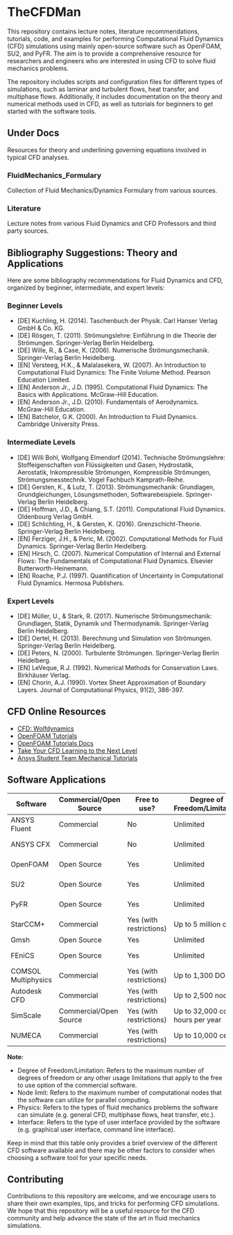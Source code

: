 # TheCFDMan

This repository contains lecture notes, literature recommendations,  tutorials, code, and examples for performing Computational Fluid Dynamics (CFD) simulations using mainly open-source software such as OpenFOAM, SU2, and PyFR. The aim is to provide a comprehensive resource for researchers and engineers who are interested in using CFD to solve fluid mechanics problems.

The repository includes scripts and configuration files for different types of simulations, such as laminar and turbulent flows, heat transfer, and multiphase flows. Additionally, it includes documentation on the theory and numerical methods used in CFD, as well as tutorials for beginners to get started with the software tools.

## Under Docs

Resources for theory and underlining governing equations involved in typical CFD analyses.

### FluidMechanics_Formulary

Collection of Fluid Mechanics/Dynamics Formulary from various sources.

### Literature

Lecture notes from various Fluid Dynamics and CFD Professors and third party sources.

## Bibliography Suggestions: Theory and Applications

Here are some bibliography recommendations for Fluid Dynamics and CFD, organized by beginner, intermediate, and expert levels:

### Beginner Levels

- [DE] Kuchling, H. (2014). Taschenbuch der Physik. Carl Hanser Verlag GmbH & Co. KG.
- [DE] Rösgen, T. (2011). Strömungslehre: Einführung in die Theorie der Strömungen. Springer-Verlag Berlin Heidelberg.
- [DE] Wille, R., & Case, K. (2006). Numerische Strömungsmechanik. Springer-Verlag Berlin Heidelberg.
- [EN] Versteeg, H.K., & Malalasekera, W. (2007). An Introduction to Computational Fluid Dynamics: The Finite Volume Method. Pearson Education Limited.
- [EN] Anderson Jr., J.D. (1995). Computational Fluid Dynamics: The Basics with Applications. McGraw-Hill Education.
- [EN] Anderson Jr., J.D. (2010). Fundamentals of Aerodynamics. McGraw-Hill Education.
- [EN] Batchelor, G.K. (2000). An Introduction to Fluid Dynamics. Cambridge University Press.

### Intermediate Levels

- [DE] Willi Bohl, Wolfgang Elmendorf (2014). Technische Strömungslehre: Stoffeigenschaften von Flüssigkeiten und Gasen, Hydrostatik, Aerostatik, Inkompressible Strömungen, Kompressible Strömungen, Strömungsmesstechnik. Vogel Fachbuch Kamprath-Reihe.
- [DE] Gersten, K., & Lutz, T. (2013). Strömungsmechanik: Grundlagen, Grundgleichungen, Lösungsmethoden, Softwarebeispiele. Springer-Verlag Berlin Heidelberg.
- [DE] Hoffman, J.D., & Chiang, S.T. (2011). Computational Fluid Dynamics. Oldenbourg Verlag GmbH.
- [DE] Schlichting, H., & Gersten, K. (2016). Grenzschicht-Theorie. Springer-Verlag Berlin Heidelberg.
- [EN] Ferziger, J.H., & Peric, M. (2002). Computational Methods for Fluid Dynamics. Springer-Verlag Berlin Heidelberg.
- [EN] Hirsch, C. (2007). Numerical Computation of Internal and External Flows: The Fundamentals of Computational Fluid Dynamics. Elsevier Butterworth-Heinemann.
- [EN] Roache, P.J. (1997). Quantification of Uncertainty in Computational Fluid Dynamics. Hermosa Publishers.

### Expert Levels

- [DE] Müller, U., & Stark, R. (2017). Numerische Strömungsmechanik: Grundlagen, Statik, Dynamik und Thermodynamik. Springer-Verlag Berlin Heidelberg.
- [DE] Oertel, H. (2013). Berechnung und Simulation von Strömungen. Springer-Verlag Berlin Heidelberg.
- [DE] Peters, N. (2000). Turbulente Strömungen. Springer-Verlag Berlin Heidelberg.
- [EN] LeVeque, R.J. (1992). Numerical Methods for Conservation Laws. Birkhäuser Verlag.
- [EN] Chorin, A.J. (1990). Vortex Sheet Approximation of Boundary Layers. Journal of Computational Physics, 91(2), 386-397.

## CFD Online Resources

- [CFD: Wolfdynamics](http://www.wolfdynamics.com/tutorials.html?layout=edit&id=181)
- [OpenFOAM Tutorials](https://www.youtube.com/channel/UCHXaKLlZRQxkSG6dD6ZWvSg)
- [OpenFOAM Tutorials Docs](https://github.com/openfoamtutorials/OpenFOAM_Tutorials_)
- [Take Your CFD Learning to the Next Level](https://www.youtube.com/playlist?list=PLQMtm0_chcLyEB1EJLUoouugMYZNQUslG)
- [Ansys Student Team Mechanical Tutorials](https://www.youtube.com/playlist?list=PLQMtm0_chcLwKt2NPwtUfbrP2s72hE47j)

## Software Applications

| Software | Commercial/Open Source | Free to use? | Degree of Freedom/Limitation | Node Limit | Physics | Interface |
| --- | --- | --- | --- | --- | --- | --- |
| ANSYS Fluent | Commercial | No | Unlimited | Unlimited | General CFD | GUI |
| ANSYS CFX | Commercial | No | Unlimited | Unlimited | General CFD | GUI |
| OpenFOAM | Open Source | Yes | Unlimited | Unlimited | General CFD | CLI |
| SU2 | Open Source | Yes | Unlimited | Unlimited | General CFD | CLI |
| PyFR | Open Source | Yes | Unlimited | Unlimited | General CFD | CLI |
| StarCCM+ | Commercial | Yes (with restrictions) | Up to 5 million cells | Up to 8 cores | General CFD | GUI |
| Gmsh | Open Source | Yes | Unlimited | Unlimited | Meshing | GUI/CLI |
| FEniCS | Open Source | Yes | Unlimited | Unlimited | General FEA | CLI |
| COMSOL Multiphysics | Commercial | Yes (with restrictions) | Up to 1,300 DOF | Up to 16 cores | General FEA/CFD | GUI |
| Autodesk CFD | Commercial | Yes (with restrictions) | Up to 2,500 nodes | Up to 16 cores | General CFD | GUI |
| SimScale | Commercial/Open Source | Yes (with restrictions) | Up to 32,000 core hours per year | Up to 32 cores | General CFD | GUI |
| NUMECA | Commercial | Yes (with restrictions) | Up to 10,000 cells | Unlimited | General CFD | GUI |

**Note:**

*   Degree of Freedom/Limitation: Refers to the maximum number of degrees of freedom or any other usage limitations that apply to the free to use option of the commercial software.
*   Node limit: Refers to the maximum number of computational nodes that the software can utilize for parallel computing.
*   Physics: Refers to the types of fluid mechanics problems the software can simulate (e.g. general CFD, multiphase flows, heat transfer, etc.).
*   Interface: Refers to the type of user interface provided by the software (e.g. graphical user interface, command line interface).

Keep in mind that this table only provides a brief overview of the different CFD software available and there may be other factors to consider when choosing a software tool for your specific needs.

## Contributing

Contributions to this repository are welcome, and we encourage users to share their own examples, tips, and tricks for performing CFD simulations. We hope that this repository will be a useful resource for the CFD community and help advance the state of the art in fluid mechanics simulations.
